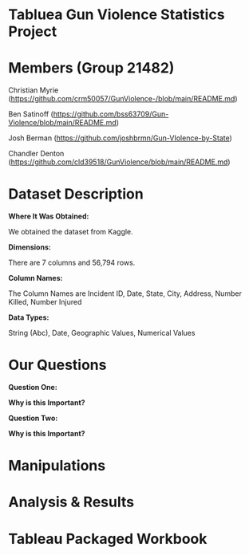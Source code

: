# **Tabluea Gun Violence Statistics Project**



# **Members (Group 21482)**

Christian Myrie (https://github.com/crm50057/GunViolence-/blob/main/README.md)

Ben Satinoff (https://github.com/bss63709/Gun-Violence/blob/main/README.md)

Josh Berman (https://github.com/joshbrmn/Gun-VIolence-by-State)

Chandler Denton (https://github.com/cld39518/GunViolence/blob/main/README.md)

# **Dataset Description**
**Where It Was Obtained:**

We obtained the dataset from Kaggle. 

**Dimensions:**

There are 7 columns and 56,794 rows. 

**Column Names:**

The Column Names are Incident ID, Date, State, City, Address, Number Killed, Number Injured

**Data Types:**

String (Abc), Date, Geographic Values, Numerical Values

# **Our Questions**
**Question One:**

**Why is this Important?**

**Question Two:**

**Why is this Important?**

# **Manipulations**

# **Analysis & Results**

# **Tableau Packaged Workbook**
